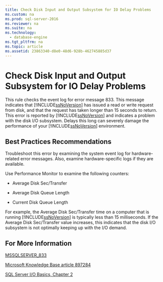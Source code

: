 ```yaml
---
title: Check Disk Input and Output Subsystem for IO Delay Problems
ms.custom: na
ms.prod: sql-server-2016
ms.reviewer: na
ms.suite: na
ms.technology: 
  - database-engine
ms.tgt_pltfrm: na
ms.topic: article
ms.assetid: 23863340-d8e0-48d6-928b-462745885d37
---
```

# Check Disk Input and Output Subsystem for IO Delay Problems
  This rule checks the event log for error message 833. This message indicates that [!INCLUDE[ssNoVersion](../../Token/Other/ssNoVersion_md.md)] has issued a read or write request from disk, and that the request has taken longer than 15 seconds to return. This error is reported by [!INCLUDE[ssNoVersion](../../Token/Other/ssNoVersion_md.md)] and indicates a problem with the disk I\/O subsystem. Delays this long can severely damage the performance of your [!INCLUDE[ssNoVersion](../../Token/Other/ssNoVersion_md.md)] environment.  
  
## Best Practices Recommendations  
 Troubleshoot this error by examining the system event log for hardware\-related error messages. Also, examine hardware\-specific logs if they are available.  
  
 Use Performance Monitor to examine the following counters:  
  
-   Average Disk Sec\/Transfer  
  
-   Average Disk Queue Length  
  
-   Current Disk Queue Length  
  
 For example, the Average Disk Sec\/Transfer time on a computer that is running [!INCLUDE[ssNoVersion](../../Token/Other/ssNoVersion_md.md)] is typically less than 15 milliseconds. If the Average Disk Sec\/Transfer value increases, this indicates that the disk I\/O subsystem is not optimally keeping up with the I\/O demand.  
  
## For More Information  
 [MSSQLSERVER_833](../Topic/MSSQLSERVER_833.md)  
  
 [Microsoft Knowledge Base article 897284](http://go.microsoft.com/fwlink/?linkid=117743)  
  
 [SQL Server I\/O Basics, Chapter 2](http://go.microsoft.com/fwlink/?LinkId=69370)  
  
  